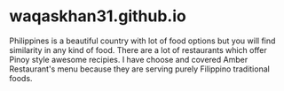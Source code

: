 # waqaskhan31.github.io
Philippines is a beautiful country with lot of food options but you will find similarity in any kind of food. There are a lot of restaurants which offer Pinoy style awesome recipies. I have choose and covered Amber Restaurant's menu because they are serving purely Filippino traditional foods.
